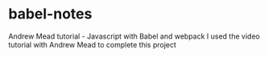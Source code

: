# babel-notes
Andrew Mead tutorial - Javascript with Babel and webpack
I used the video tutorial with Andrew Mead to complete this project
